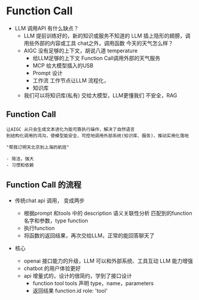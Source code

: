 # Function Call

- LLM 调用API 有什么缺点？
    - LLM 提前训练好的，新的知识或服务不知道的
        LLM 插上隐形的翅膀，调用些外部的内容或工具
        chat之外，调用函数
        今天的天气怎么样？
    - AIGC 没有足够的上下文，胡说八道
        temperature 
        - 给LLM足够的上下文
            Function Call调用外部的天气服务
        - MCP
            给大模型插入的USB
        - Prompt 设计
        - 工作流
            工作节点让LLM 流程化，
        - 知识库
    - 我们可以将知识库(私有) 交给大模型，LLM更懂我们
    不安全，RAG

## Function Call
    让AIGC 从只会生成文本进化为能可靠执行操作，解决了自然语言
    到结构化调用的鸿沟，使模型能安全、可控地调用外部系统(知识库、服务)，推动实用化落地

    "帮我订明天北京到上海的航班"

    - 简洁，强大
    - 习惯和依赖 

## Function Call 的流程

- 传统chat api 调用， 变成两步
    - 根据prompt 和tools 中的 description 语义关联性分析
        匹配到的function 名字和参数，type function
    - 执行function
    - 将函数的返回结果，再次交给LLM，正常的能回答聊天了


- 核心
    - openai 接口能力的升级，LLM 可以和外部系统、工具互动
        LLM 能力增强
    - chatbot 的用户体验更好
    - api 增量式的，设计的很简约，学到了接口设计
        - function tool tools 声明
            type，name，parameters
        - 返回结果 function.id
            role: 'tool'
